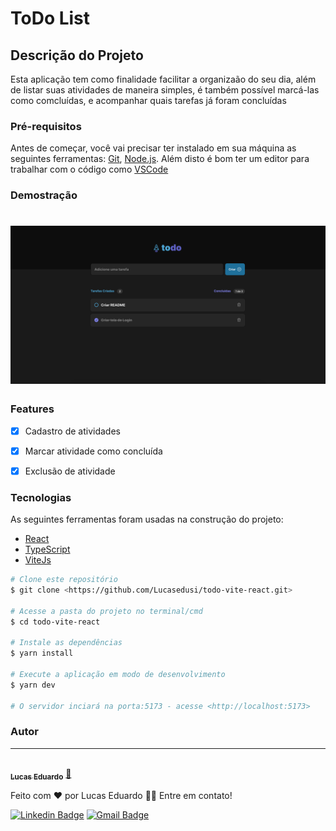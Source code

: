 # ToDo List

## Descrição do Projeto

<p align="left">Esta aplicação tem como finalidade facilitar a organizaão do seu dia, além de listar suas atividades de maneira simples, é também possível marcá-las como comcluídas, e acompanhar quais tarefas já foram concluídas</p>


### Pré-requisitos

Antes de começar, você vai precisar ter instalado em sua máquina as seguintes ferramentas:
[Git](https://git-scm.com), [Node.js](https://nodejs.org/en/).
Além disto é bom ter um editor para trabalhar com o código como [VSCode](https://code.visualstudio.com/)


### Demostração

<h1 align="center">
  <img alt="TodoLista" title="#TodoList" src="./src/assets/tasklist.png" />
</h1>


### Features

- [x] Cadastro de atividades
- [x] Marcar atividade como concluída
- [x] Exclusão de atividade


### Tecnologias

As seguintes ferramentas foram usadas na construção do projeto:

- [React](https://pt-br.reactjs.org/)
- [TypeScript](https://www.typescriptlang.org/)
- [ViteJs](https://vitejs.dev/guide/)



```bash
# Clone este repositório
$ git clone <https://github.com/Lucasedusi/todo-vite-react.git>

# Acesse a pasta do projeto no terminal/cmd
$ cd todo-vite-react

# Instale as dependências
$ yarn install

# Execute a aplicação em modo de desenvolvimento
$ yarn dev

# O servidor inciará na porta:5173 - acesse <http://localhost:5173>
```


### Autor
---

<a href="https://blog.rocketseat.com.br/author/thiago/">
 <img style="border-radius: 50%;" src="https://avatars.githubusercontent.com/u/33089713?v=4" width="100px;" alt=""/>
 <br />
 <sub><b>Lucas Eduardo</b></sub></a> <a href="https://www.linkedin.com/in/lucas-eduardo-pereira-andrade-8224751b2/" title="">🚀</a>


Feito com ❤️ por Lucas Eduardo 👋🏽 Entre em contato!

[![Linkedin Badge](https://img.shields.io/badge/-Lucas-blue?style=flat-square&logo=Linkedin&logoColor=white&link=https://www.linkedin.com/in/lucas-eduardo-pereira-andrade-8224751b2/)](https://www.linkedin.com/in/lucas-eduardo-pereira-andrade-8224751b2/)
[![Gmail Badge](https://img.shields.io/badge/-lucaseduardodev@gmail.com-c14438?style=flat-square&logo=Gmail&logoColor=white&link=mailto:lucaseduardodev@gmail.com)](mailto:lucaseduardodev@gmail.com)
